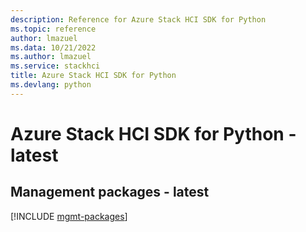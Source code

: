 ```yaml
---
description: Reference for Azure Stack HCI SDK for Python
ms.topic: reference
author: lmazuel
ms.data: 10/21/2022
ms.author: lmazuel
ms.service: stackhci
title: Azure Stack HCI SDK for Python
ms.devlang: python
---
```

# Azure Stack HCI SDK for Python - latest

## Management packages - latest
[!INCLUDE [mgmt-packages](stack-hci-mgmt-index.md)]